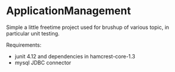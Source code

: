 # ApplicationManagement
Simple a little freetime project used for brushup of various topic, in particular unit testing.

Requirements:
- junit 4.12 and dependencies in hamcrest-core-1.3
- mysql JDBC connector
